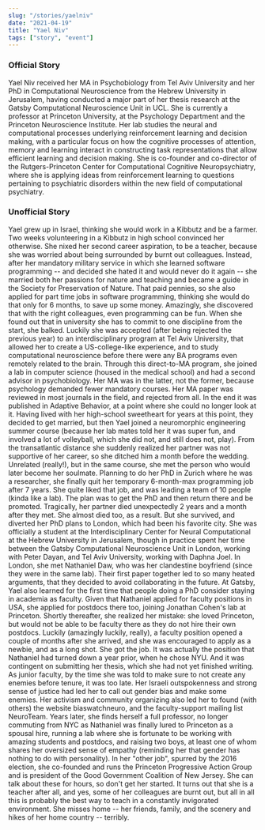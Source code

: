 ```yaml
---
slug: "/stories/yaelniv"
date: "2021-04-19"
title: "Yael Niv"
tags: ["story", "event"]
---
```

### Official Story
Yael Niv received her MA in Psychobiology from Tel Aviv University and her PhD in Computational Neuroscience from the Hebrew University in Jerusalem, having conducted a major part of her thesis research at the Gatsby Computational Neuroscience Unit in UCL. She is currently a professor at Princeton University, at the Psychology Department and the Princeton Neuroscience Institute. Her lab studies the neural and computational processes underlying reinforcement learning and decision making, with a particular focus on how the cognitive processes of attention, memory and learning interact in constructing task representations that allow efficient learning and decision making. She is co-founder and co-director of the Rutgers-Princeton Center for Computational Cognitive Neuropsychiatry, where she is applying ideas from reinforcement learning to questions pertaining to psychiatric disorders within the new field of computational psychiatry.

### Unofficial Story
Yael grew up in Israel, thinking she would work in a Kibbutz and be a farmer. Two weeks volunteering in a Kibbutz in high school convinced her otherwise. She nixed her second career aspiration, to be a teacher, because she was worried about being surrounded by burnt out colleagues. Instead, after her mandatory military service in which she learned software programming -- and decided she hated it and would never do it again -- she married both her passions for nature and teaching and became a guide in the Society for Preservation of Nature. That paid pennies, so she also applied for part time jobs in software programming, thinking she would do that only for 6 months, to save up some money. Amazingly, she discovered that with the right colleagues, even programming can be fun. When she found out that in university she has to commit to one discipline from the start, she balked. Luckily she was accepted (after being rejected the previous year) to an interdisciplinary program at Tel Aviv University, that allowed her to create a US-college-like experience, and to study computational neuroscience before there were any BA programs even remotely related to the brain. Through this direct-to-MA program, she joined a lab in computer science (housed in the medical school) and had a second advisor in psychobiology. Her MA was in the latter, not the former, because psychology demanded fewer mandatory courses. Her MA paper was reviewed in most journals in the field, and rejected from all. In the end it was published in Adaptive Behavior, at a point where she could no longer look at it. Having lived with her high-school sweetheart for years at this point, they decided to get married, but then Yael joined a neuromorphic engineering summer course (because her lab mates told her it was super fun, and involved a lot of volleyball, which she did not, and still does not, play). From the transatlantic distance she suddenly realized her partner was not supportive of her career, so she ditched him a month before the wedding. Unrelated (really!), but in the same course, she met the person who would later become her soulmate. Planning to do her PhD in Zurich where he was a researcher, she finally quit her temporary 6-month-max programming job after 7 years. She quite liked that job, and was leading a team of 10 people (kinda like a lab). The plan was to get the PhD and then return there and be promoted. Tragically, her partner died unexpectedly 2 years and a month after they met. She almost died too, as a result. But she survived, and diverted her PhD plans to London, which had been his favorite city. She was officially a student at the Interdisciplinary Center for Neural Computational at the Hebrew University in Jerusalem, though in practice spent her time between the Gatsby Computational Neuroscience Unit in London, working with Peter Dayan, and Tel Aviv University, working with Daphna Joel. In London, she met Nathaniel Daw, who was her clandestine boyfriend (since they were in the same lab). Their first paper together led to so many heated arguments, that they decided to avoid collaborating in the future. At Gatsby, Yael also learned for the first time that people doing a PhD consider staying in academia as faculty. Given that Nathaniel applied for faculty positions in USA, she applied for postdocs there too, joining Jonathan Cohen's lab at Princeton. Shortly thereafter, she realized her mistake: she loved Princeton, but would not be able to be faculty there as they do not hire their own postdocs. Luckily (amazingly luckily, really), a faculty position opened a couple of months after she arrived, and she was encouraged to apply as a newbie, and as a long shot. She got the job. It was actually the position that Nathaniel had turned down a year prior, when he chose NYU. And it was contingent on submitting her thesis, which she had not yet finished writing. As junior faculty, by the time she was told to make sure to not create any enemies before tenure, it was too late. Her Israeli outspokenness and strong sense of justice had led her to call out gender bias and make some enemies. Her activism and community organizing also led her to found (with others) the website biaswatchneuro, and the faculty-support mailing list NeuroTeam. Years later, she finds herself a full professor, no longer commuting from NYC as Nathaniel was finally lured to Princeton as a spousal hire, running a lab where she is fortunate to be working with amazing students and postdocs, and raising two boys, at least one of whom shares her oversized sense of empathy (reminding her that gender has nothing to do with personality). In her "other job", spurred by the 2016 election, she co-founded and runs the Princeton Progressive Action Group and is president of the Good Government Coalition of New Jersey. She can talk about these for hours, so don't get her started. It turns out that she is a teacher after all, and yes, some of her colleagues are burnt out, but all in all this is probably the best way to teach in a constantly invigorated environment. She misses home -- her friends, family, and the scenery and hikes of her home country -- terribly.
